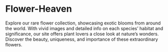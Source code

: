 # Flower-Heaven
Explore our rare flower collection, showcasing exotic blooms from around the world. With vivid images and detailed info on each species’ habitat and significance, our site offers plant lovers a close look at nature’s wonders. Discover the beauty, uniqueness, and importance of these extraordinary flowers.
